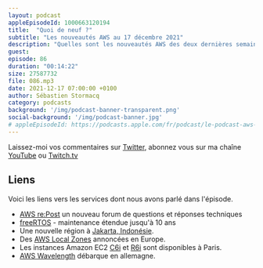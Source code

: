 ```yaml
---
layout: podcast
appleEpisodeId: 1000663120194
title:  "Quoi de neuf ?"
subtitle: "Les nouveautés AWS au 17 décembre 2021"
description: "Quelles sont les nouveautés AWS des deux dernières semaines ? Dans cet épisode, je reviens sur re:Post, les nouveaux forums d'échange de la communauté AWS, de FreeRTOS, d'annonces faites autour des Local Zones et de AWS Wavelength en europe et de nouveaux types d'instances EC2 disponibles dans la région de Paris."
guest:
episode: 86
duration: "00:14:22"
size: 27587732 
file: 086.mp3
date: 2021-12-17 07:00:00 +0100  
author: Sébastien Stormacq
category: podcasts
background: '/img/podcast-banner-transparent.png'
social-background: '/img/podcast-banner.jpg'
# appleEpisodeId: https://podcasts.apple.com/fr/podcast/le-podcast-aws-en-français/id1452118442
---
```


Laissez-moi vos commentaires sur [Twitter](https://twitter.com/sebsto), abonnez vous sur ma chaîne [YouTube](https://www.youtube.com/sebsto) ou [Twitch.tv](https://www.twitch.tv/sebAWS)

## Liens

Voici les liens vers les services dont nous avons parlé dans l'épisode.

- [AWS re:Post](https://aws.amazon.com/blogs/aws/aws-repost-a-reimagined-qa-experience-for-the-aws-community/) un nouveau forum de questions et réponses techniques
- [freeRTOS](https://aws.amazon.com/blogs/aws/new-freertos-extended-maintenance-plan-for-up-to-10-years/) - maintenance étendue jusqu'à 10 ans
- Une nouvelle région à [Jakarta, Indonésie](https://aws.amazon.com/blogs/aws/now-open-aws-asia-pacific-jakarta-region/).
- Des [AWS Local Zones](https://aws.amazon.com/about-aws/global-infrastructure/localzones/locations/) annoncées en Europe.
- Les instances Amazon EC2 [C6i](https://aws.amazon.com/about-aws/whats-new/2021/12/amazon-ec2-c6i-instances-10-additional-regions/) et [R6i](https://aws.amazon.com/about-aws/whats-new/2021/12/amazon-ec2-r6i-instances-8-regions/) sont disponibles à Paris.
- [AWS Wavelength](https://aws.amazon.com/about-aws/whats-new/2021/12/aws-general-availability-aws-wavelength-germany/) débarque en allemagne.
